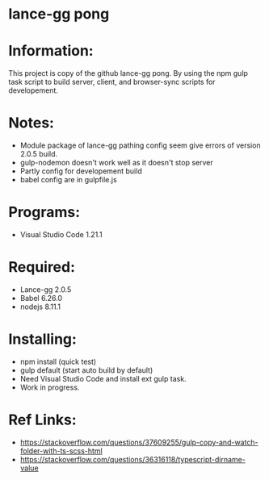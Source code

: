 # lance-gg pong

# Information:
 This project is copy of the github lance-gg pong. By using the npm gulp task script to build server, client, and browser-sync scripts for developement.

# Notes:
 * Module package of lance-gg pathing config seem give errors of version 2.0.5 build.
 * gulp-nodemon doesn't work well as it doesn't stop server
 * Partly config for developement build
 * babel config are in gulpfile.js

# Programs:
 * Visual Studio Code 1.21.1

# Required:
 * Lance-gg 2.0.5
 * Babel 6.26.0
 * nodejs 8.11.1

# Installing:
 * npm install (quick test)
 * gulp default (start auto build by default)
 * Need Visual Studio Code and install ext gulp task.
 * Work in progress.

# Ref Links:
 * https://stackoverflow.com/questions/37609255/gulp-copy-and-watch-folder-with-ts-scss-html
 * https://stackoverflow.com/questions/36316118/typescript-dirname-value
